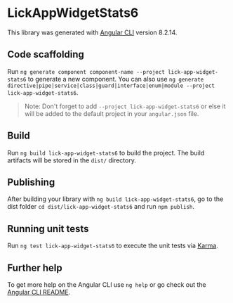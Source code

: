 # LickAppWidgetStats6

This library was generated with [Angular CLI](https://github.com/angular/angular-cli) version 8.2.14.

## Code scaffolding

Run `ng generate component component-name --project lick-app-widget-stats6` to generate a new component. You can also use `ng generate directive|pipe|service|class|guard|interface|enum|module --project lick-app-widget-stats6`.
> Note: Don't forget to add `--project lick-app-widget-stats6` or else it will be added to the default project in your `angular.json` file. 

## Build

Run `ng build lick-app-widget-stats6` to build the project. The build artifacts will be stored in the `dist/` directory.

## Publishing

After building your library with `ng build lick-app-widget-stats6`, go to the dist folder `cd dist/lick-app-widget-stats6` and run `npm publish`.

## Running unit tests

Run `ng test lick-app-widget-stats6` to execute the unit tests via [Karma](https://karma-runner.github.io).

## Further help

To get more help on the Angular CLI use `ng help` or go check out the [Angular CLI README](https://github.com/angular/angular-cli/blob/master/README.md).
